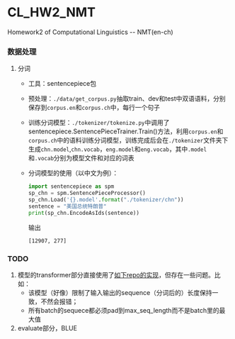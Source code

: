 # CL_HW2_NMT
Homework2 of Computational Linguistics -- NMT(en-ch)

### 数据处理

1. 分词

   * 工具：sentencepiece包

   * 预处理：`./data/get_corpus.py`抽取train、dev和test中双语语料，分别保存到`corpus.en`和`corpus.ch`中，每行一个句子

   * 训练分词模型：`./tokenizer/tokenize.py`中调用了sentencepiece.SentencePieceTrainer.Train()方法，利用`corpus.en`和`corpus.ch`中的语料训练分词模型，训练完成后会在`./tokenizer`文件夹下生成`chn.model`,`chn.vocab`，`eng.model`和`eng.vocab`，其中`.model`和`.vocab`分别为模型文件和对应的词表

   * 分词模型的使用（以中文为例）：

     ```python
     import sentencepiece as spm
     sp_chn = spm.SentencePieceProcessor()
     sp_chn.Load('{}.model'.format("./tokenizer/chn"))
     sentence = "美国总统特朗普"
     print(sp_chn.EncodeAsIds(sentence))
     ```

     输出

     ```
     [12907, 277]
     ```

### TODO

1. 模型的transformer部分直接使用了[如下repo的实现](https://github.com/jungwhank/transformer-pl)，但存在一些问题。比如：
   * 该模型（好像）限制了输入输出的sequence（分词后的）长度保持一致，不然会报错；
   * 所有batch的sequece都必须pad到max_seq_length而不是batch里的最大值
2. evaluate部分，BLUE